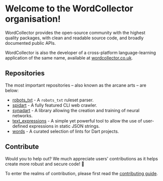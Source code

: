 # Welcome to the WordCollector organisation!

WordCollector provides the open-source community with the highest quality packages, with clean and readable source code, and broadly documented public APIs.

WordCollector is also the developer of a cross-platform language-learning application of the same name, available at [wordcollector.co.uk](https://wordcollector.co.uk). 

## Repositories

The most important repositories – also known as the arcane arts – are below:

- [robots_txt](https://github.com/wordcollector/robots_txt) - A `robots_txt` ruleset parser.
- [spidart](https://github.com/wordcollector/spidart) - A fully featured CLI web crawler. 
- [synadart](https://github.com/wordcollector/synadart) - A library allowing the creation and training of neural networks.
- [text_expressions](https://github.com/wordcollector/text_expressions) - A simple yet powerful tool to allow the use of user-defined expressions in static JSON strings.
- [words](https://github.com/wordcollector/words) - A curated selection of lints for Dart projects.

## Contribute

Would you to help out? We much appreciate users' contributions as it helps create more robust and secure code! 🎉

To enter the realms of contribution, please first read the [contributing guide](../../CONTRIBUTING.md).

